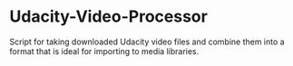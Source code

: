 # Udacity-Video-Processor
Script for taking downloaded Udacity video files and combine them into a format that is ideal for importing to media libraries.
